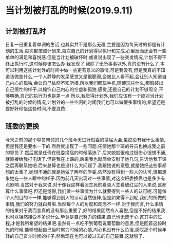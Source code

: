 # 当计划被打乱的时候(2019.9.11)

## 计划被打乱时

日复一日重复着单调的生活,也其实并不是那么无趣.主要是因为每天过的都是有计划的生活,每次都按照计划来,每次自己的计划得以执行和完成,心里反而还会有一些单单的满足和喜悦感.但是当计划被破坏时,或者说出现了一些突发情况,计划不得不终止执行时,这时候你该怎么办.我发现了,我除了无所事事以外,真的没有什么了.本可以利用这些计划外的时间中做一些更有意义的事情,可是我没有,但是我真的不知道该做些什么,一个人静静的发呆感觉又是很脆弱,会被比人看不起,会让别人知道自己内心的孤独,会让自己依然不知所措.所以我们都玩手机,随便玩些什么,都假装出自己很忙的样子,以掩饰自己内心的空虚和孤独.感觉,还是自己的计划不够周全,不够明确,自己的执行力也是差一点.所以,我觉得计划外,我们应该有一个应对当计划被打乱的时候的情况,计划外的一些空闲的时间我们也可以做很多事情的,希望还是要好好珍惜这些时间,不要浪费.

## 班委的更换

今天之前的那个导员带领的几个班今天进行班委的换届大会,虽然没有我什么事情,但是我还是要水一下的.然后就出现了一些问题.任倩她那个班的导员也换成我之前的导员了.然后就是任倩在班委换届的时候落选了.后来她就很难过很伤心很想不通,就直接给我打电话了.但是我在上课的,后来我也就简单安慰了她几句,告诉他我下课之后再联系她吧.后来总算也是没什么大问题了.我跟她说的意思,就是她把这些事都想的太重了.她想不通的就是她做了两年的学委,依然没有得到一些人的认可,很那想象她在一些人眼中的样子.因为前几天出现过一些事情,对这次班委换届也是多少有点影响.当然对于我来说,对于像我这样看淡生死的看淡人生看破红尘的人来说,这都算什么事情吧.但还是觉得,我们做一些事情为什么就要得到一些人的认可呢.可能每个人的目的不一样,能够得到别人的认可当然很棒,但是如果得不到呢,我们的所做的事情,我们的努力就白费啦.当然每个人的角度和观念不一样.对于我而言,什么事情的结果对于我而言真的没有那么重要了,好的结果固然令人喜悦,但是不好的结果我也可以坦然接受不多说什么,毕竟是自己努力的结果,自己也无愧于心.这其中的过程,才是我所希望的结果吧.虽然有一点吃不到葡萄说葡萄酸的意思,但是回首这段时光的时候,能够想起自己当时努力时候的心情,内心也没有什么负担,感叹那个时候年轻的自己奋斗时候的样子,然后现在也可以被过去的自己鼓舞,这就够了.
